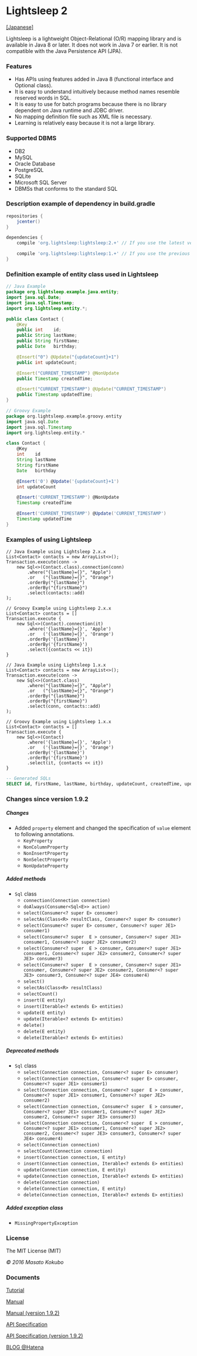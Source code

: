 Lightsleep 2
===========

[[Japanese]](README_ja.md)

Lightsleep is a lightweight Object-Relational (O/R) mapping library and is available in Java 8 or later. It does not work in Java 7 or earlier.
It is not compatible with the Java Persistence API (JPA).

### Features

- Has APIs using features added in Java 8 (functional interface and Optional class).
- It is easy to understand intuitively because method names resemble reserved words in SQL.
- It is easy to use for batch programs because there is no library dependent on Java runtime and JDBC driver.
- No mapping definition file such as XML file is necessary.
- Learning is relatively easy because it is not a large library.

### Supported DBMS

- DB2
- MySQL
- Oracle Database
- PostgreSQL
- SQLite
- Microsoft SQL Server
- DBMSs that conforms to the standard SQL

### Description example of dependency in build.gradle

```gradle:build.gradle
repositories {
    jcenter()
}

dependencies {
    compile 'org.lightsleep:lightsleep:2.+' // If you use the latest version

    compile 'org.lightsleep:lightsleep:1.+' // If you use the previous version.
}
```
### Definition example of entity class used in Lightsleep

```java:Contact.java
// Java Example
package org.lightsleep.example.java.entity;
import java.sql.Date;
import java.sql.Timestamp;
import org.lightsleep.entity.*;

public class Contact {
	@Key
	public int    id;
	public String lastName;
	public String firstName;
	public Date   birthday;

	@Insert("0") @Update("{updateCount}+1")
	public int updateCount;

	@Insert("CURRENT_TIMESTAMP") @NonUpdate
	public Timestamp createdTime;

	@Insert("CURRENT_TIMESTAMP") @Update("CURRENT_TIMESTAMP")
	public Timestamp updatedTime;
}
```

```groovy:Contact.groovy
// Groovy Example
package org.lightsleep.example.groovy.entity
import java.sql.Date
import java.sql.Timestamp
import org.lightsleep.entity.*

class Contact {
	@Key
	int    id
	String lastName
	String firstName
	Date   birthday

	@Insert('0') @Update('{updateCount}+1')
	int updateCount

	@Insert('CURRENT_TIMESTAMP') @NonUpdate
	Timestamp createdTime

	@Insert('CURRENT_TIMESTAMP') @Update('CURRENT_TIMESTAMP')
	Timestamp updatedTime
}
```

### Examples of using Lightsleep

```java:Java
// Java Example using Lightsleep 2.x.x
List<Contact> contacts = new ArrayList<>();
Transaction.execute(conn ->
    new Sql<>(Contact.class).connection(conn)
        .where("{lastName}={}", "Apple")
        .or   ("{lastName}={}", "Orange")
        .orderBy("{lastName}")
        .orderBy("{firstName}")
        .select(contacts::add)
);
```

```groovy:Groovy
// Groovy Example using Lightsleep 2.x.x
List<Contact> contacts = []
Transaction.execute {
    new Sql<>(Contact).connection(it)
        .where('{lastName}={}', 'Apple')
        .or   ('{lastName}={}', 'Orange')
        .orderBy('{lastName}')
        .orderBy('{firstName}')
        .select({contacts << it})
}
```

```java:Java
// Java Example using Lightsleep 1.x.x
List<Contact> contacts = new ArrayList<>();
Transaction.execute(conn ->
    new Sql<>(Contact.class)
        .where("{lastName}={}", "Apple")
        .or   ("{lastName}={}", "Orange")
        .orderBy("{lastName}")
        .orderBy("{firstName}")
        .select(conn, contacts::add)
);
```

```groovy:Groovy
// Groovy Example using Lightsleep 1.x.x
List<Contact> contacts = []
Transaction.execute {
    new Sql<>(Contact)
        .where('{lastName}={}', 'Apple')
        .or   ('{lastName}={}', 'Orange')
        .orderBy('{lastName}')
        .orderBy('{firstName}')
        .select(it, {contacts << it})
}
```

```sql
-- Generated SQLs
SELECT id, firstName, lastName, birthday, updateCount, createdTime, updatedTime FROM Contact WHERE lastName='Apple' OR lastName='Orange' ORDER BY lastName ASC, firstName ASC
```

### Changes since version 1.9.2

##### Changes
- Added `property` element and changed the specification of `value` element to following annotations.
    - `KeyProperty`
    - `NonColumnProperty`
    - `NonInsertProperty`
    - `NonSelectProperty`
    - `NonUpdateProperty`

##### Added methods
- `Sql` class
    - `connection(Connection connection)`
    - `doAlways(Consumer<Sql<E>> action)`
    - `select(Consumer<? super E> consumer)`
    - `selectAs(Class<R> resultClass, Consumer<? super R> consumer)`
    - `select(Consumer<? super E> consumer, Consumer<? super JE1> consumer1)`
    - `select(Consumer<? super  E > consumer, Consumer<? super JE1> consumer1, Consumer<? super JE2> consumer2)`
    - `select(Consumer<? super  E > consumer, Consumer<? super JE1> consumer1, Consumer<? super JE2> consumer2, Consumer<? super JE3> consumer3)`
    - `select(Consumer<? super  E > consumer, Consumer<? super JE1> consumer, Consumer<? super JE2> consumer2, Consumer<? super JE3> consumer3, Consumer<? super JE4> consumer4)`
    - `select()`
    - `selectAs(Class<R> resultClass)`
    - `selectCount()`
    - `insert(E entity)`
    - `insert(Iterable<? extends E> entities)`
    - `update(E entity)`
    - `update(Iterable<? extends E> entities)`
    - `delete()`
    - `delete(E entity)`
    - `delete(Iterable<? extends E> entities)`

##### Deprecated methods
- `Sql` class
    - `select(Connection connection, Consumer<? super E> consumer)`
    - `select(Connection connection, Consumer<? super E> consumer, Consumer<? super JE1> consumer1)`
    - `select(Connection connection, Consumer<? super  E > consumer, Consumer<? super JE1> consumer1, Consumer<? super JE2> consumer2)`
    - `select(Connection connection, Consumer<? super  E > consumer, Consumer<? super JE1> consumer1, Consumer<? super JE2> consumer2, Consumer<? super JE3> consumer3)`
    - `select(Connection connection, Consumer<? super  E > consumer, Consumer<? super JE1> consumer1, Consumer<? super JE2> consumer2, Consumer<? super JE3> consumer3, Consumer<? super JE4> consumer4)`
    - `select(Connection connection)`
    - `selectCount(Connection connection)`
    - `insert(Connection connection, E entity)`
    - `insert(Connection connection, Iterable<? extends E> entities)`
    - `update(Connection connection, E entity)`
    - `update(Connection connection, Iterable<? extends E> entities)`
    - `delete(Connection connection)`
    - `delete(Connection connection, E entity)`
    - `delete(Connection connection, Iterable<? extends E> entities)`

##### Added exception class
- `MissingPropertyException`

### License

The MIT License (MIT)

*&copy; 2016 Masato Kokubo*

### Documents

[Tutorial](Tutorial.md)

[Manual](Manual.md)

[Manual (version 1.9.2)](Manual-v1.md)

[API Specification](http://masatokokubo.github.io/Lightsleep/javadoc/index.html)

[API Specification (version 1.9.2)](http://masatokokubo.github.io/Lightsleep/javadoc-v1/index.html)

<a href="http://lightsleep.hatenablog.com/" target="_blank">BLOG @Hatena</a>
